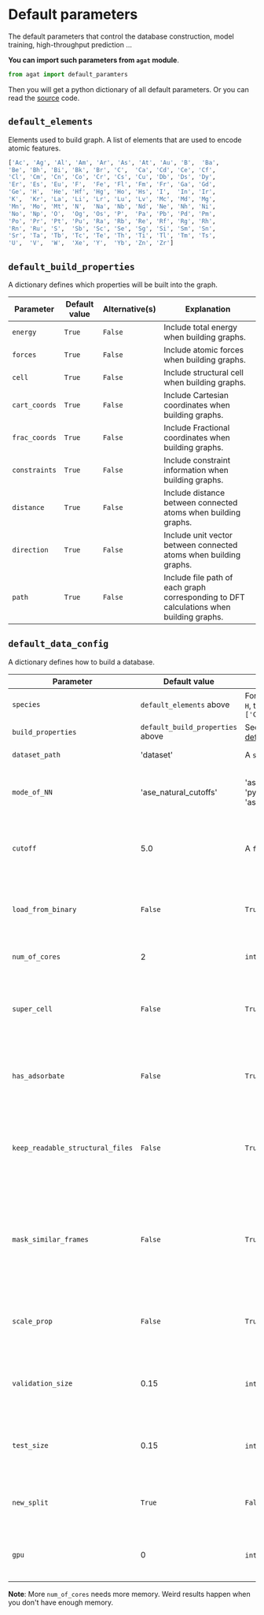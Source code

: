 # Default parameters
The default parameters that control the database construction, model training, high-throughput prediction ...

**You can import such parameters from `agat` module**.
```python
from agat import default_paramters
```
Then you will get a python dictionary of all default parameters. Or you can read the [source](https://github.com/jzhang-github/AGAT/blob/main/agat/default_parameters.py) code.

## `default_elements`
Elements used to build graph. A list of elements that are used to encode atomic features.
```python
['Ac', 'Ag', 'Al', 'Am', 'Ar', 'As', 'At', 'Au', 'B',  'Ba',
'Be', 'Bh', 'Bi', 'Bk', 'Br', 'C',  'Ca', 'Cd', 'Ce', 'Cf',
'Cl', 'Cm', 'Cn', 'Co', 'Cr', 'Cs', 'Cu', 'Db', 'Ds', 'Dy',
'Er', 'Es', 'Eu', 'F',  'Fe', 'Fl', 'Fm', 'Fr', 'Ga', 'Gd',
'Ge', 'H',  'He', 'Hf', 'Hg', 'Ho', 'Hs', 'I',  'In', 'Ir',
'K',  'Kr', 'La', 'Li', 'Lr', 'Lu', 'Lv', 'Mc', 'Md', 'Mg',
'Mn', 'Mo', 'Mt', 'N',  'Na', 'Nb', 'Nd', 'Ne', 'Nh', 'Ni',
'No', 'Np', 'O',  'Og', 'Os', 'P',  'Pa', 'Pb', 'Pd', 'Pm',
'Po', 'Pr', 'Pt', 'Pu', 'Ra', 'Rb', 'Re', 'Rf', 'Rg', 'Rh',
'Rn', 'Ru', 'S',  'Sb', 'Sc', 'Se', 'Sg', 'Si', 'Sm', 'Sn',
'Sr', 'Ta', 'Tb', 'Tc', 'Te', 'Th', 'Ti', 'Tl', 'Tm', 'Ts',
'U',  'V',  'W',  'Xe', 'Y',  'Yb', 'Zn', 'Zr']
```

## `default_build_properties `
A dictionary defines which properties will be built into the graph.

| Parameter                  | Default value | Alternative(s) | Explanation |   
| -------------------------  | ------------- | -------------- | ----------- |   
| `energy`                   | `True`        | `False`        | Include total energy when building graphs. |   
| `forces`                   | `True`        | `False`        | Include atomic forces when building graphs. |   
| `cell`                     | `True`        | `False`        | Include structural cell when building graphs. |   
| `cart_coords`              | `True`        | `False`        | Include Cartesian coordinates when building graphs. |   
| `frac_coords`              | `True`        | `False`        | Include Fractional coordinates when building graphs. |   
| `constraints`              | `True`        | `False`        | Include constraint information when building graphs. |   
| `distance`                 | `True`        | `False`        | Include distance between connected atoms when building graphs. |   
| `direction`                | `True`        | `False`        | Include unit vector between connected atoms when building graphs. |   
| `path`                     | `True`        | `False`        | Include file path of each graph corresponding to DFT calculations when building graphs. |   

## `default_data_config`
A dictionary defines how to build a database.

| Parameter                  | Default value | Alternative(s) | Explanation |
| -------------------------  | ------------- | ------------ | ----------- |
| `species`                  | `default_elements` above | For a system with `C` and `H`, this parameter can be `['C', 'H']` | A list of elements that are used to encode atomic features. |
| `build_properties`         |  `default_build_properties` above | See [default_build_properties](#default_build_properties) | Properties needed to be built into graph. | 
| `dataset_path`             | 'dataset'     | A `str`      | A directory contains the database. |
| `mode_of_NN`               | 'ase_natural_cutoffs' | 'ase_natural_cutoffs', 'pymatgen_dist', 'ase_dist', and 'voronoi' | The mode of how to detect connection between atoms. Note that `pymatgen` is much faster than `ase`. |
| `cutoff`                   | 5.0           | A `float`    | Cutoff distance to identify connections between atoms. Deprecated if `mode_of_NN` is `'ase_natural_cutoffs'`|   
| `load_from_binary`         | `False`       | `True` | Read graphs from binary graphs that are constructed before. If this variable is `True`, these above variables will be depressed. | 
| `num_of_cores`             | 2             | `int`         | How many cores are used to extract vasp files and build graphs. |
| `super_cell`               | `False`       | `True`        | When building graphs, small cell may have problems to find neighbors. Specify this parameter as `True` to repeat cell to avoid such problems | 
| `has_adsorbate`            | `False`       | `True`        | Include adsorbate information when building graphs. For now, only `H` and `O` atoms are considered as adsorbate atoms. | |
| `keep_readable_structural_files` | `False`       | `True`        | Massive number of structural files (POSCARs) under `dataset_path` are generated when building graphs, you can choose to keep them or not. | 
| `mask_similar_frames`      | `False`       | `True`        | In VASP calculations, the energy optimization generate many frames that have similar geometry and total energies, you can extract only some of them by specifying this parameter and `energy_stride` below. |
| `scale_prop`               | `False`       | `True`        | Scale the properties. This function seems to be deprecated. I need to double-check the source code first, so do not use it. |
| `validation_size`          | 0.15          | `int`/`float`    | Size of the validation dataset. `int`: number of samples of the validation set. `float`: portion of samples of the validation set. | 
| `test_size`                | 0.15          | `int`/`float`    | Size of the test dataset. `int`: number of samples of the validation set. `float`: portion of samples of the validation set. |
| `new_split`                | `True`        | `False`          | Split the dataset according specified `validation_size` and `test_size` when building graphs.  |
| `gpu`                      | 0             | `int`: -1        | Specify device when building graphs. Negative values for cpu; Positive `int` for GPU. |

**Note**: More `num_of_cores` needs more memory. Weird results happen when you don't have enough memory.